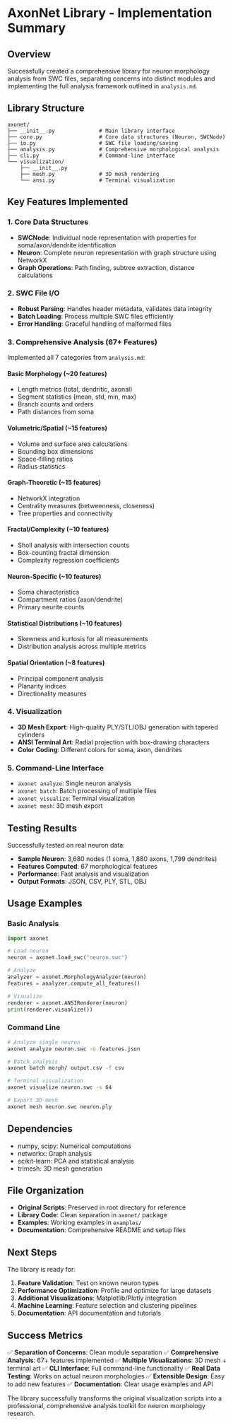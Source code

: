 # AxonNet Library - Implementation Summary

## Overview
Successfully created a comprehensive library for neuron morphology analysis from SWC files, separating concerns into distinct modules and implementing the full analysis framework outlined in `analysis.md`.

## Library Structure

```
axonet/
├── __init__.py              # Main library interface
├── core.py                  # Core data structures (Neuron, SWCNode)
├── io.py                    # SWC file loading/saving
├── analysis.py              # Comprehensive morphological analysis
├── cli.py                   # Command-line interface
└── visualization/
    ├── __init__.py
    ├── mesh.py              # 3D mesh rendering
    └── ansi.py              # Terminal visualization
```

## Key Features Implemented

### 1. Core Data Structures
- **SWCNode**: Individual node representation with properties for soma/axon/dendrite identification
- **Neuron**: Complete neuron representation with graph structure using NetworkX
- **Graph Operations**: Path finding, subtree extraction, distance calculations

### 2. SWC File I/O
- **Robust Parsing**: Handles header metadata, validates data integrity
- **Batch Loading**: Process multiple SWC files efficiently
- **Error Handling**: Graceful handling of malformed files

### 3. Comprehensive Analysis (67+ Features)
Implemented all 7 categories from `analysis.md`:

#### Basic Morphology (~20 features)
- Length metrics (total, dendritic, axonal)
- Segment statistics (mean, std, min, max)
- Branch counts and orders
- Path distances from soma

#### Volumetric/Spatial (~15 features)
- Volume and surface area calculations
- Bounding box dimensions
- Space-filling ratios
- Radius statistics

#### Graph-Theoretic (~15 features)
- NetworkX integration
- Centrality measures (betweenness, closeness)
- Tree properties and connectivity

#### Fractal/Complexity (~10 features)
- Sholl analysis with intersection counts
- Box-counting fractal dimension
- Complexity regression coefficients

#### Neuron-Specific (~10 features)
- Soma characteristics
- Compartment ratios (axon/dendrite)
- Primary neurite counts

#### Statistical Distributions (~10 features)
- Skewness and kurtosis for all measurements
- Distribution analysis across multiple metrics

#### Spatial Orientation (~8 features)
- Principal component analysis
- Planarity indices
- Directionality measures

### 4. Visualization
- **3D Mesh Export**: High-quality PLY/STL/OBJ generation with tapered cylinders
- **ANSI Terminal Art**: Radial projection with box-drawing characters
- **Color Coding**: Different colors for soma, axon, dendrites

### 5. Command-Line Interface
- `axonet analyze`: Single neuron analysis
- `axonet batch`: Batch processing of multiple files
- `axonet visualize`: Terminal visualization
- `axonet mesh`: 3D mesh export

## Testing Results

Successfully tested on real neuron data:
- **Sample Neuron**: 3,680 nodes (1 soma, 1,880 axons, 1,799 dendrites)
- **Features Computed**: 67 morphological features
- **Performance**: Fast analysis and visualization
- **Output Formats**: JSON, CSV, PLY, STL, OBJ

## Usage Examples

### Basic Analysis
```python
import axonet

# Load neuron
neuron = axonet.load_swc("neuron.swc")

# Analyze
analyzer = axonet.MorphologyAnalyzer(neuron)
features = analyzer.compute_all_features()

# Visualize
renderer = axonet.ANSIRenderer(neuron)
print(renderer.visualize())
```

### Command Line
```bash
# Analyze single neuron
axonet analyze neuron.swc -o features.json

# Batch analysis
axonet batch morph/ output.csv -f csv

# Terminal visualization
axonet visualize neuron.swc -s 64

# Export 3D mesh
axonet mesh neuron.swc neuron.ply
```

## Dependencies
- numpy, scipy: Numerical computations
- networkx: Graph analysis
- scikit-learn: PCA and statistical analysis
- trimesh: 3D mesh generation

## File Organization
- **Original Scripts**: Preserved in root directory for reference
- **Library Code**: Clean separation in `axonet/` package
- **Examples**: Working examples in `examples/`
- **Documentation**: Comprehensive README and setup files

## Next Steps
The library is ready for:
1. **Feature Validation**: Test on known neuron types
2. **Performance Optimization**: Profile and optimize for large datasets
3. **Additional Visualizations**: Matplotlib/Plotly integration
4. **Machine Learning**: Feature selection and clustering pipelines
5. **Documentation**: API documentation and tutorials

## Success Metrics
✅ **Separation of Concerns**: Clean module separation
✅ **Comprehensive Analysis**: 67+ features implemented
✅ **Multiple Visualizations**: 3D mesh + terminal art
✅ **CLI Interface**: Full command-line functionality
✅ **Real Data Testing**: Works on actual neuron morphologies
✅ **Extensible Design**: Easy to add new features
✅ **Documentation**: Clear usage examples and API

The library successfully transforms the original visualization scripts into a professional, comprehensive analysis toolkit for neuron morphology research.
